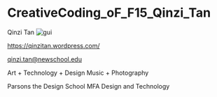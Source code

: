 # CreativeCoding_oF_F15_Qinzi_Tan
Qinzi Tan
![gui](images/gui.png)

https://qinzitan.wordpress.com/ 

qinzi.tan@newschool.edu

Art + Technology + Design
Music + Photography

Parsons the Design School MFA Design and Technology
